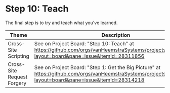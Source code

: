 # Step 10: Teach

The final step is to try and teach what you've learned.

| Theme | Description |
| --- | --- |
| Cross-Site Scripting | See on Project Board: "Step 10: Teach" at https://github.com/orgs/vanHeemstraSystems/projects/28/views/1?layout=board&pane=issue&itemId=28311856 |
| Cross-Site Request Forgery | See on Project Board: "Step 1: Get the Big Picture" at https://github.com/orgs/vanHeemstraSystems/projects/29/views/1?layout=board&pane=issue&itemId=28314218 |
